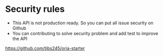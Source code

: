 # Security rules

- This API is not production ready. So you can put all issue security on Github
- You can contributing to solve security problem and add test to improve the API

https://github.com/tibs245/oria-starter